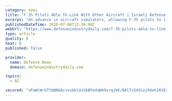 ```yaml
---
category: news
title: "F-35 Pilots Able To Link With Other Aircraft | Israeli Defense Companies Sign Deal With UAE AI Firm | Australia To Receive 3 Tritons By 2025"
excerpt: "An advance in aircraft simulators, allowing F-35 pilots to link with pilots of other aircraft, was announced on Wednesday by Lockheed Martin. For the first time, Lockhee"
publishedDateTime: 2020-07-06T12:36:00Z
webUrl: "https://www.defenseindustrydaily.com/f-35-pilots-able-to-link-with-other-aircraft-israeli-defense-companies-sign-deal-with-uae-artificial-intelligence-firm-australia-to-receive-3-tritons-by-2025-044364/"
type: article
quality: 0
heat: 0
published: false

provider:
  name: Defense News
  domain: defenseindustrydaily.com

topics:
  - AI

secured: "vFwWcWrGTtbNNGAcvvubblUiVkBFedaWXOvrqjWX/BAlTxS4SLej94eh1R1ErGOQejqrobdPF7c97k1rZxGvSf5Gi6TwX+ikW3rfjiKRUsKXOD57pwV1+wMCMsPCNLKJ5N6+EaBWNuP23P/cCOzyadh3bQRpOYZEnpYV2ZmAQMe5i1D8nLrqfbGPXaJItT3FPJzmLmolLu+CobG/vLvRgb09QJd/xONTh8jmlPetLsLOMsS4LTCPJyYYczITSq75W1rDjfP0lhtmxOcz6tUF61sqlvAjpTjaltQt6hi5hynbTNsTiqe2hSH470XkkOfk9FSbq65cLydVmZWuX0CfEQ==;KECK9VhNEhcgULT/bpYaiw=="
---
```


